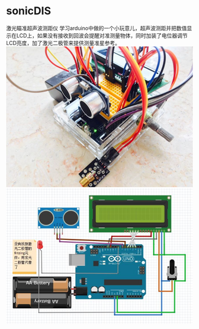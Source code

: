 # sonicDIS
激光瞄准超声波测距仪
学习arduino中做的一个小玩意儿，超声波测距并把数值显示在LCD上，如果没有接收到回波会提醒对准测量物体，同时加装了电位器调节LCD亮度，加了激光二极管来提供测量准星参考。
![image](https://github.com/laifeilim/sonicDIS/blob/master/%E5%9B%BE%E7%89%871.jpg) 
![image](https://github.com/laifeilim/sonicDIS/blob/master/mbbt.JPG) 
